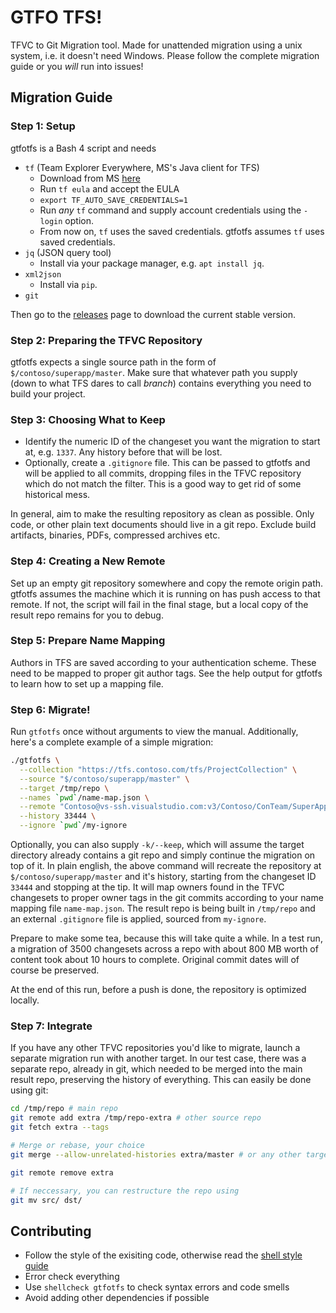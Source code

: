# GTFO TFS!

TFVC to Git Migration tool. Made for unattended migration using a unix system, i.e. it doesn't need Windows. Please follow the complete migration guide or you *will* run into issues!

## Migration Guide

### Step 1: Setup

gtfotfs is a Bash 4 script and needs

- `tf` (Team Explorer Everywhere, MS's Java client for TFS)
  - Download from MS [here](https://github.com/Microsoft/team-explorer-everywhere/releases)
  - Run `tf eula`  and accept the EULA
  - `export TF_AUTO_SAVE_CREDENTIALS=1`
  - Run *any* `tf` command and supply account credentials using the `-login` option.
  - From now on, `tf` uses the saved credentials. gtfotfs assumes `tf` uses saved credentials.
- `jq` (JSON query tool)
  - Install via your package manager, e.g. `apt install jq`.
- `xml2json`
  - Install via `pip`.
- `git`

Then go to the [releases](https://github.com/turbo/gtfotfs/releases) page to download the current stable version.


### Step 2: Preparing the TFVC Repository

gtfotfs expects a single source path in the form of `$/contoso/superapp/master`. Make sure that whatever path you supply (down to what TFS dares to call *branch*) contains everything you need to build your project.

### Step 3: Choosing What to Keep

- Identify the numeric ID of the changeset you want the migration to start at, e.g. `1337`. Any history before that will be lost.
- Optionally, create a `.gitignore` file. This can be passed to gtfotfs and will be applied to all commits, dropping files in the TFVC repository which do not match the filter. This is a good way to get rid of some historical mess.

In general, aim to make the resulting repository as clean as possible. Only code, or other plain text documents should live in a git repo. Exclude build artifacts, binaries, PDFs, compressed archives etc.

### Step 4: Creating a New Remote

Set up an empty git repository somewhere and copy the remote origin path. gtfotfs assumes the machine which it is running on has push access to that remote. If not, the script will fail in the final stage, but a local copy of the result repo remains for you to debug.

### Step 5: Prepare Name Mapping

Authors in TFS are saved according to your authentication scheme. These need to be mapped to proper git author tags. See the help output for gtfotfs to learn how to set up a mapping file.

### Step 6: Migrate!

Run `gtfotfs` once without arguments to view the manual. Additionally, here's a complete example of a simple migration:

```bash
./gtfotfs \
  --collection "https://tfs.contoso.com/tfs/ProjectCollection" \
  --source "$/contoso/superapp/master" \
  --target /tmp/repo \
  --names `pwd`/name-map.json \
  --remote "Contoso@vs-ssh.visualstudio.com:v3/Contoso/ConTeam/SuperApp"  \
  --history 33444 \
  --ignore `pwd`/my-ignore
```

Optionally, you can also supply `-k/--keep`, which will assume the target directory already contains a git repo and simply continue the migration on top of it. In plain english, the above command will recreate the repository at `$/contoso/superapp/master` and it's history, starting from the changeset ID `33444` and stopping at the tip. It will map owners found in the TFVC changesets to proper owner tags in the git commits according to your name mapping file `name-map.json`. The result repo is being built in `/tmp/repo` and an external `.gitignore` file is applied, sourced from `my-ignore`.

Prepare to make some tea, because this will take quite a while. In a test run, a migration of 3500 changesets across a repo with about 800 MB worth of content took about 10 hours to complete. Original commit dates will of course be preserved.

At the end of this run, before a push is done, the repository is optimized locally.

### Step 7: Integrate

If you have any other TFVC repositories you'd like to migrate, launch a separate migration run with another target. In our test case, there was a separate repo, already in git, which needed to be merged into the main result repo, preserving the history of everything. This can easily be done using git:

```bash
cd /tmp/repo # main repo
git remote add extra /tmp/repo-extra # other source repo
git fetch extra --tags

# Merge or rebase, your choice
git merge --allow-unrelated-histories extra/master # or any other target branch

git remote remove extra

# If neccessary, you can restructure the repo using
git mv src/ dst/
```

## Contributing

- Follow the style of the exisiting code, otherwise read the [shell style guide](https://google.github.io/styleguide/shell.xml)
- Error check everything
- Use `shellcheck gtfotfs` to check syntax errors and code smells
- Avoid adding other dependencies if possible